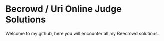 # Becrowd / Uri Online Judge Solutions

Welcome to my github, here you will encounter all my Beecrowd solutions.
